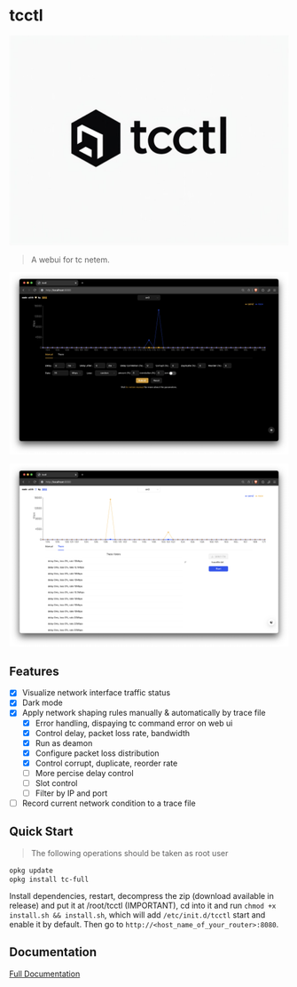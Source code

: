 # tcctl

![tcctl](./README.assets/tcctl.jpeg)

> A webui for tc netem.

![manual-mode](./README.assets/manual-mode.png)

![trace-mode](./README.assets/trace-mode.png)

## Features

- [x] Visualize network interface traffic status
- [x] Dark mode
- [x] Apply network shaping rules manually & automatically by trace file
    - [x] Error handling, dispaying tc command error on web ui
    - [x] Control delay, packet loss rate, bandwidth
    - [x] Run as deamon
    - [x] Configure packet loss distribution
    - [x] Control corrupt, duplicate, reorder rate
    - [ ] More percise delay control
    - [ ] Slot control
    - [ ] Filter by IP and port
- [ ] Record current network condition to a trace file

## Quick Start

> The following operations should be taken as root user

```
opkg update
opkg install tc-full
```

Install dependencies, restart, decompress the zip (download available in release) and put it at /root/tcctl (IMPORTANT),
cd into it and run `chmod +x install.sh && install.sh`, which will add `/etc/init.d/tcctl` start and enable it by default.
Then go to `http://<host_name_of_your_router>:8080`.

## Documentation

[Full Documentation](https://www.3drx.top/blog/gadgets/tcctl)
